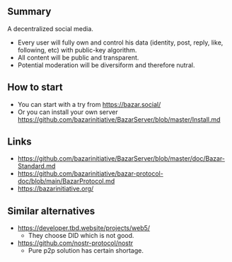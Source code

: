 ## Summary

  A decentralized social media. 
  
- Every user will fully own and control his data (identity, post, reply, like, following, etc) with public-key algorithm.
- All content will be public and transparent.
- Potential moderation will be diversiform and therefore nutral.

## How to start
- You can start with a try from https://bazar.social/
- Or you can install your own server https://github.com/bazarinitiative/BazarServer/blob/master/Install.md

## Links
- https://github.com/bazarinitiative/BazarServer/blob/master/doc/Bazar-Standard.md
- https://github.com/bazarinitiative/bazar-protocol-doc/blob/main/BazarProtocol.md
- https://bazarinitiative.org/

## Similar alternatives
- https://developer.tbd.website/projects/web5/ 
  - They choose DID which is not good.
- https://github.com/nostr-protocol/nostr 
  - Pure p2p solution has certain shortage.

<!--

**Here are some ideas to get you started:**

🙋‍♀️ A short introduction - what is your organization all about?
🌈 Contribution guidelines - how can the community get involved?
👩‍💻 Useful resources - where can the community find your docs? Is there anything else the community should know?
🍿 Fun facts - what does your team eat for breakfast?
🧙 Remember, you can do mighty things with the power of [Markdown](https://docs.github.com/github/writing-on-github/getting-started-with-writing-and-formatting-on-github/basic-writing-and-formatting-syntax)
-->

